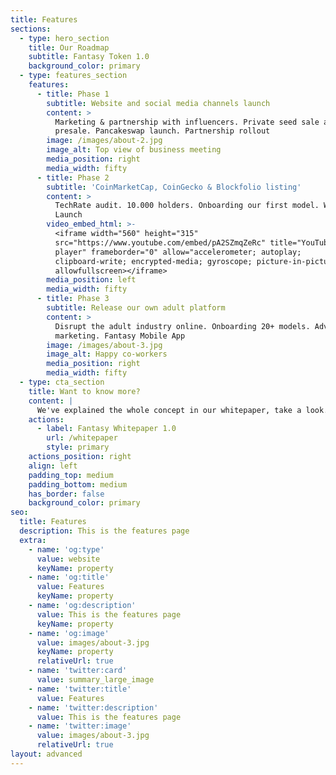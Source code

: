 ```yaml
---
title: Features
sections:
  - type: hero_section
    title: Our Roadmap
    subtitle: Fantasy Token 1.0
    background_color: primary
  - type: features_section
    features:
      - title: Phase 1
        subtitle: Website and social media channels launch
        content: >
          Marketing & partnership with influencers. Private seed sale and
          presale. Pancakeswap launch. Partnership rollout
        image: /images/about-2.jpg
        image_alt: Top view of business meeting
        media_position: right
        media_width: fifty
      - title: Phase 2
        subtitle: 'CoinMarketCap, CoinGecko & Blockfolio listing'
        content: >
          TechRate audit. 10.000 holders. Onboarding our first model. Website v2
          Launch
        video_embed_html: >-
          <iframe width="560" height="315"
          src="https://www.youtube.com/embed/pA2SZmqZeRc" title="YouTube video
          player" frameborder="0" allow="accelerometer; autoplay;
          clipboard-write; encrypted-media; gyroscope; picture-in-picture"
          allowfullscreen></iframe>
        media_position: left
        media_width: fifty
      - title: Phase 3
        subtitle: Release our own adult platform
        content: >
          Disrupt the adult industry online. Onboarding 20+ models. Advanced
          marketing. Fantasy Mobile App
        image: /images/about-3.jpg
        image_alt: Happy co-workers
        media_position: right
        media_width: fifty
  - type: cta_section
    title: Want to know more?
    content: |
      We've explained the whole concept in our whitepaper, take a look.
    actions:
      - label: Fantasy Whitepaper 1.0
        url: /whitepaper
        style: primary
    actions_position: right
    align: left
    padding_top: medium
    padding_bottom: medium
    has_border: false
    background_color: primary
seo:
  title: Features
  description: This is the features page
  extra:
    - name: 'og:type'
      value: website
      keyName: property
    - name: 'og:title'
      value: Features
      keyName: property
    - name: 'og:description'
      value: This is the features page
      keyName: property
    - name: 'og:image'
      value: images/about-3.jpg
      keyName: property
      relativeUrl: true
    - name: 'twitter:card'
      value: summary_large_image
    - name: 'twitter:title'
      value: Features
    - name: 'twitter:description'
      value: This is the features page
    - name: 'twitter:image'
      value: images/about-3.jpg
      relativeUrl: true
layout: advanced
---
```

